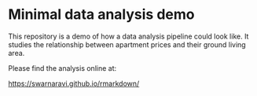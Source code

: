 # Minimal data analysis demo
This repository is a demo of how a data analysis pipeline could look like. It studies the relationship between apartment prices and their ground living area.

Please find the analysis online at:

https://swarnaravi.github.io/rmarkdown/
